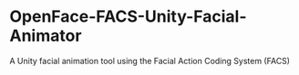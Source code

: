 # OpenFace-FACS-Unity-Facial-Animator
 A Unity facial animation tool using the Facial Action Coding System (FACS)
